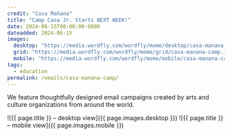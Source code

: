 ```yaml
---
credit: "Casa Mañana"
title: "Camp Casa Jr. Starts NEXT WEEK!"
date: 2024-06-15T00:00:00-0800
dateadded: 2024-06-15
images:
  desktop: "https://media.wordfly.com/wordfly/mome/desktop/casa-manana-camp.jpg"
  grid: "https://media.wordfly.com/wordfly/mome/grid/casa-manana-camp.jpg"
  mobile: "https://media.wordfly.com/wordfly/mome/mobile/casa-manana-camp.jpg"
tags:
  - education
permalink: /emails/casa-manana-camp/
---
```

We feature thoughtfully designed email campaigns created by arts and culture organizations from around the world.

![{{ page.title }} – desktop view]({{ page.images.desktop }})
![{{ page.title }} – mobile view]({{ page.images.mobile }})
